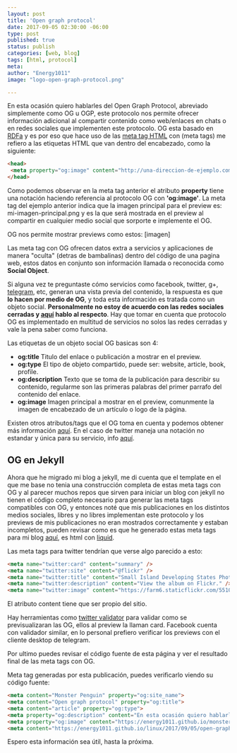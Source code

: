 ```yaml
---
layout: post
title: 'Open graph protocol'
date: 2017-09-05 02:30:00 -06:00
type: post
published: true 
status: publish
categories: [web, blog]
tags: [html, protocol]
meta:
author: "Energy1011"
image: "logo-open-graph-protocol.png"

---
```


En esta ocasión quiero hablarles del Open Graph Protocol, abreviado simplemente como OG u OGP, este protocolo nos permite ofrecer información adicional al compartir contenido como web/enlaces en chats o en redes sociales que implementen este protocolo. OG esta basado en [RDFa](https://es.wikipedia.org/wiki/RDFa) y es por eso que hace uso de las [meta tag HTML](https://es.wikipedia.org/wiki/Etiqueta_meta) con (meta tags) me refiero a las etiquetas HTML que van dentro del encabezado, como la siguiente:
```html
<head>
 <meta property="og:image" content="http://una-direccion-de-ejemplo.com/mi-imagen-principal.png">
</head>
``` 
Como podemos observar en la meta tag anterior el atributo **property** tiene una notación haciendo referencia al protocolo OG con **'og:image'**. La meta tag del ejemplo anterior indica que la imagen principal para el preview es: mi-imagen-principal.png y es la que será mostrada en el preview al compartir en cualquier medio social que sorporte e implemente el OG.

OG nos permite mostrar previews como estos:
[imagen]

Las meta tag con OG ofrecen datos extra a servicios y aplicaciones de manera "oculta" (detras de bambalinas) dentro del código de una pagina web, estos datos en conjunto son información llamada o reconocida como **Social Object**.

Si alguna vez te preguntaste cómo servicios como facebook, twitter, g+, [telegram](https://es.wikipedia.org/wiki/Telegram_Messenger), etc, generan una vista previa del contenido, la respuesta es que **lo hacen por medio de OG**, y toda esta información es tratada como un objeto social. __**Personalmente no estoy de acuerdo con las redes sociales cerradas y [aquí](redes) hablo al respecto**__. Hay que tomar en cuenta que protocolo OG es implementado en multitud de servicios no solos las redes cerradas y vale la pena saber como funciona.

Las etiquetas de un objeto social OG basicas son 4:  
- **og:title** Titulo del enlace o publicación a mostrar en el preview.
- **og:type** El tipo de objeto compartido, puede ser: website, article, book, profile.
- **og:description** Texto que se toma de la publicación para describir su contenido, regularme son las primeras palabras del primer parrafo del contenido del enlace.
- **og:image** Imagen principal a mostrar en el preview, comunmente la imagen de encabezado de un artículo o logo de la página.

Existen otros atributos/tags que el OG toma en cuenta y podemos obtener más información [aquí](http://ogp.me/).
En el caso de twitter maneja una notación no estandar y única para su servicio, info [aquí](https://dev.twitter.com/cards/getting-started).

## OG en Jekyll
Ahora que he migrado mi blog a jekyll, me di cuenta que el template en el que me base no tenia una construcción completa de estas meta tags con OG y al parecer muchos repos que sirven para iniciar un blog con jekyll no tienen el código completo necesario para generar las meta tags compatibles con OG, y entonces noté que mis publicaciones en los distintos medios sociales, libres y no libres implementan este protocolo y los previews de mis publicaciones no eran mostrados correctamente y estaban incompletos, pueden revisar como es que he generado estas meta tags para mi blog [aquí](https://github.com/Energy1011/monsterpenguin/blob/master/_includes/head.html), es html con [liquid](https://shopify.github.io/liquid/).

Las meta tags para twitter tendrían que verse algo parecido a esto:
```html
<meta name="twitter:card" content="summary" />
<meta name="twitter:site" content="@flickr" />
<meta name="twitter:title" content="Small Island Developing States Photo Submission" />
<meta name="twitter:description" content="View the album on Flickr." />
<meta name="twitter:image" content="https://farm6.staticflickr.com/5510/14338202952_93595258ff_z.jpg" />

```
El atributo content tiene que ser propio del sitio.

Hay herramientas como [twitter validator](https://cards-dev.twitter.com/validator) para validar como se previsualizaran las OG, ellos al preview la llaman card. Facebook cuenta con validador similar, en lo personal prefiero verificar los previews con el cliente desktop de telegram.

Por ultimo puedes revisar el código fuente de esta página y ver el resultado final de las meta tags con OG. 

Meta tag generadas por esta publicación, puedes verificarlo viendo su código fuente:
```html
<meta content="Monster Penguin" property="og:site_name">
<meta content="Open graph protocol" property="og:title">
<meta content="article" property="og:type">
<meta property="og:description" content="En esta ocasión quiero hablarles del Open Graph Protocol, abreviado simplemente como OG u OGP, este protocolo nos permite ofrecer información adicional al co...">
<meta property="og:image" content="https://energy1011.github.io/monsterpenguin/assets/logo-open-graph-protocol.png">
<meta content="https://energy1011.github.io/linux/2017/09/05/open-graph-protocol.html" property="og:url">
```

Espero esta información sea útil, hasta la próxima.
